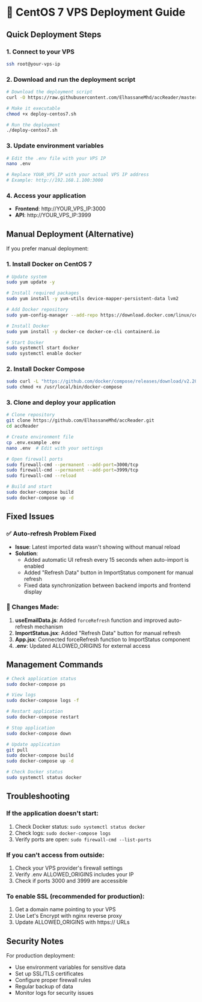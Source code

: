 # 🚀 CentOS 7 VPS Deployment Guide

## Quick Deployment Steps

### 1. Connect to your VPS

```bash
ssh root@your-vps-ip
```

### 2. Download and run the deployment script

```bash
# Download the deployment script
curl -O https://raw.githubusercontent.com/ElhassaneMhd/accReader/master/deploy-centos7.sh

# Make it executable
chmod +x deploy-centos7.sh

# Run the deployment
./deploy-centos7.sh
```

### 3. Update environment variables

```bash
# Edit the .env file with your VPS IP
nano .env

# Replace YOUR_VPS_IP with your actual VPS IP address
# Example: http://192.168.1.100:3000
```

### 4. Access your application

- **Frontend**: http://YOUR_VPS_IP:3000
- **API**: http://YOUR_VPS_IP:3999

## Manual Deployment (Alternative)

If you prefer manual deployment:

### 1. Install Docker on CentOS 7

```bash
# Update system
sudo yum update -y

# Install required packages
sudo yum install -y yum-utils device-mapper-persistent-data lvm2

# Add Docker repository
sudo yum-config-manager --add-repo https://download.docker.com/linux/centos/docker-ce.repo

# Install Docker
sudo yum install -y docker-ce docker-ce-cli containerd.io

# Start Docker
sudo systemctl start docker
sudo systemctl enable docker
```

### 2. Install Docker Compose

```bash
sudo curl -L "https://github.com/docker/compose/releases/download/v2.20.0/docker-compose-$(uname -s)-$(uname -m)" -o /usr/local/bin/docker-compose
sudo chmod +x /usr/local/bin/docker-compose
```

### 3. Clone and deploy your application

```bash
# Clone repository
git clone https://github.com/ElhassaneMhd/accReader.git
cd accReader

# Create environment file
cp .env.example .env
nano .env  # Edit with your settings

# Open firewall ports
sudo firewall-cmd --permanent --add-port=3000/tcp
sudo firewall-cmd --permanent --add-port=3999/tcp
sudo firewall-cmd --reload

# Build and start
sudo docker-compose build
sudo docker-compose up -d
```

## Fixed Issues

### ✅ Auto-refresh Problem Fixed

- **Issue**: Latest imported data wasn't showing without manual reload
- **Solution**:
  - Added automatic UI refresh every 15 seconds when auto-import is enabled
  - Added "Refresh Data" button in ImportStatus component for manual refresh
  - Fixed data synchronization between backend imports and frontend display

### 🔧 Changes Made:

1. **useEmailData.js**: Added `forceRefresh` function and improved auto-refresh mechanism
2. **ImportStatus.jsx**: Added "Refresh Data" button for manual refresh
3. **App.jsx**: Connected forceRefresh function to ImportStatus component
4. **.env**: Updated ALLOWED_ORIGINS for external access

## Management Commands

```bash
# Check application status
sudo docker-compose ps

# View logs
sudo docker-compose logs -f

# Restart application
sudo docker-compose restart

# Stop application
sudo docker-compose down

# Update application
git pull
sudo docker-compose build
sudo docker-compose up -d

# Check Docker status
sudo systemctl status docker
```

## Troubleshooting

### If the application doesn't start:

1. Check Docker status: `sudo systemctl status docker`
2. Check logs: `sudo docker-compose logs`
3. Verify ports are open: `sudo firewall-cmd --list-ports`

### If you can't access from outside:

1. Check your VPS provider's firewall settings
2. Verify .env ALLOWED_ORIGINS includes your IP
3. Check if ports 3000 and 3999 are accessible

### To enable SSL (recommended for production):

1. Get a domain name pointing to your VPS
2. Use Let's Encrypt with nginx reverse proxy
3. Update ALLOWED_ORIGINS with https:// URLs

## Security Notes

For production deployment:

- Use environment variables for sensitive data
- Set up SSL/TLS certificates
- Configure proper firewall rules
- Regular backup of data
- Monitor logs for security issues
